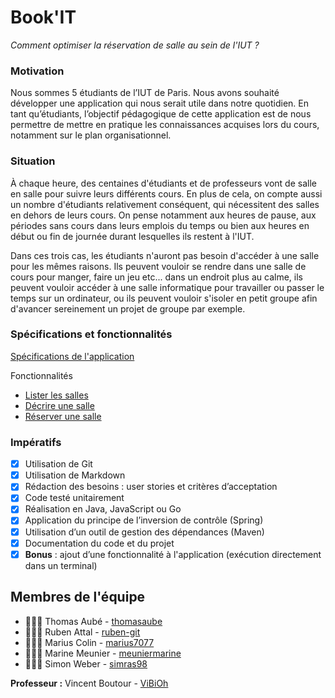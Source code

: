 # Book'IT

*Comment optimiser la réservation de salle au sein de l'IUT ?*

### Motivation

Nous sommes 5 étudiants de l’IUT de Paris. Nous avons souhaité développer une application qui nous serait utile dans notre quotidien. En tant qu’étudiants, l’objectif pédagogique de cette application est de nous permettre de mettre en pratique les connaissances acquises lors du cours, notamment sur le plan organisationnel. 

### Situation

À chaque heure, des centaines d'étudiants et de professeurs vont de salle en salle pour suivre leurs différents cours. En plus de cela, on compte aussi un nombre d'étudiants relativement conséquent, qui nécessitent des salles en dehors de leurs cours. On pense notamment aux heures de pause, aux périodes sans cours dans leurs emplois du temps ou bien aux heures en début ou fin de journée durant lesquelles ils restent à l'IUT. 

Dans ces trois cas, les étudiants n'auront pas besoin d'accéder à une salle pour les mêmes raisons. Ils peuvent vouloir se rendre dans une salle de cours pour manger, faire un jeu etc... dans un endroit plus au calme, ils peuvent vouloir accéder à une salle informatique pour travailler ou passer le temps sur un ordinateur, ou ils peuvent vouloir s'isoler en petit groupe afin d'avancer sereinement un projet de groupe par exemple.

### Spécifications et fonctionnalités

[Spécifications de l'application](https://github.com/marius7077/GiftList/blob/TMS_branch/specifications.md)

Fonctionnalités
* [Lister les salles](https://github.com/marius7077/GiftList/blob/TMS_branch/list.md)
* [Décrire une salle](https://github.com/marius7077/GiftList/blob/TMS_branch/describe.md)
* [Réserver une salle](https://github.com/marius7077/GiftList/blob/TMS_branch/book.md)

### Impératifs

* [x] Utilisation de Git 
* [x] Utilisation de Markdown
* [x] Rédaction des besoins : user stories et critères d’acceptation
* [x] Code testé unitairement 
* [x] Réalisation en Java, JavaScript ou Go
* [x] Application du principe de l’inversion de contrôle (Spring)
* [x] Utilisation d’un outil de gestion des dépendances (Maven)
* [x] Documentation du code et du projet
* [x] **Bonus** : ajout d’une fonctionnalité à l'application (exécution directement dans un terminal)

## Membres de l'équipe

* 👨🏻‍💻 Thomas Aubé - [thomasaube](https://github.com/thomasaube)
* 👨🏻‍💻 Ruben Attal - [ruben-git](https://github.com/ruben-git)
* 👨🏻‍💻 Marius Colin - [marius7077](https://github.com/marius7077)
* 👩🏼‍💻 Marine Meunier - [meuniermarine](https://github.com/ViBiOh)
* 👨🏻‍💻 Simon Weber - [simras98](https://github.com/simras98)

**Professeur :** Vincent Boutour - [ViBiOh](https://github.com/ViBiOh)
